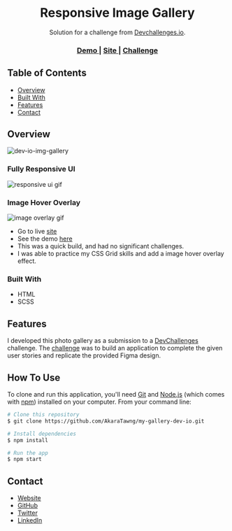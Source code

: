 <!-- Please update valmy-gallery-dev-ioue in the {}  -->

<h1 align="center">Responsive Image Gallery</h1>

<div align="center">
   Solution for a challenge from  <a href="http://devchallenges.io" target="_blank">Devchallenges.io</a>.
</div>

<div align="center">
  <h3>
    <a href="https://devchallenges.io/solutions/leBghuzy6V4aCmw9PuzG">
      Demo
    </a>
    <span> | </span>
    <a href="https://my-image-gallery-dev-io.netlify.app">
      Site
    </a>
    <span> | </span>
    <a href="https://devchallenges.io/challenges/gcbWLxG6wdennelX7b8I">
      Challenge
    </a>
  </h3>
</div>

<!-- TABLE OF CONTENTS -->

## Table of Contents

- [Overview](#overview)
- [Built With](#built-with)
- [Features](#features)
- [Contact](#contact)

<!-- OVERVIEW -->

## Overview

![dev-io-img-gallery](https://user-images.githubusercontent.com/93144064/213823067-8d2adc29-d41e-41e9-9b90-b72c05f28380.png)

### Fully Responsive UI
![responsive ui gif](./gifs/img-gal-responsive-ui.gif)


### Image Hover Overlay 
![image overlay gif](./gifs/img-gal-hover-overlay.gif)

- Go to live [site](https://my-image-gallery-dev-io.netlify.app)
- See the demo [here]( https://devchallenges.io/solutions/leBghuzy6V4aCmw9PuzG)
- This was a quick build, and had no significant challenges.
- I was able to practice my CSS Grid skills and add a image hover overlay effect.

### Built With

<!-- This section should list any major frameworks that you built your project using. Here are a few examples.-->

- HTML
- SCSS


## Features

<!-- List the features of your application or follow the template. Don't share the figma file here :) -->

I developed this photo gallery as a submission to a [DevChallenges](https://devchallenges.io/challenges) challenge. The [challenge](https://devchallenges.io/challenges/0J1NxxGhOUYVqihwegfO) was to build an application to complete the given user stories and replicate the provided Figma design.


## How To Use

To clone and run this application, you'll need [Git](https://git-scm.com) and [Node.js](https://nodejs.org/en/download/) (which comes with [npm](http://npmjs.com)) installed on your computer. From your command line:

```bash
# Clone this repository
$ git clone https://github.com/AkaraTawng/my-gallery-dev-io.git

# Install dependencies
$ npm install

# Run the app
$ npm start
```
## Contact

- [Website](https://christopher-chamberlain.netlify.app/)
- [GitHub](https://github.com/AkaraTawng)
- [Twitter](https://twitter.com/chris_tawan)
- [LinkedIn](https://www.linkedin.com/in/christopher-chamberlain-023507205/)
